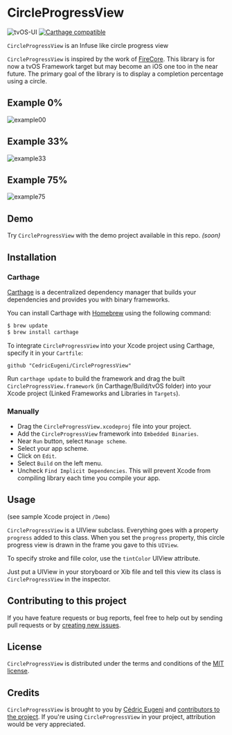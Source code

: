 # CircleProgressView

![tvOS-UI](https://img.shields.io/badge/tvOS-UI%20%2F%20UX-orange.svg)
[![Carthage compatible](https://img.shields.io/badge/Carthage-compatible-4BC51D.svg?style=flat)](https://github.com/Carthage/Carthage)

`CircleProgressView` is an Infuse like circle progress view

`CircleProgressView` is inspired by the work of [FireCore](https://firecore.com/infuse).
This library is for now a tvOS Framework target but may become an iOS one too in the near future.
The primary goal of the library is to display a completion percentage using a circle.

## Example 0%
![example00](https://image.ibb.co/e5TZO5/Apple_TV_1080p_tv_OS_10_2_14_W260_2.png)
## Example 33%
![example33](https://image.ibb.co/eXUxbQ/Apple_TV_1080p_tv_OS_10_2_14_W260_3.png)
## Example 75%
![example75](https://image.ibb.co/ifzxbQ/Apple_TV_1080p_tv_OS_10_2_14_W260.png)

## Demo		

Try `CircleProgressView` with the demo project available in this repo. *(soon)*

## Installation

### Carthage

[Carthage](https://github.com/Carthage/Carthage) is a decentralized dependency manager that builds your dependencies and provides you with binary frameworks.

You can install Carthage with [Homebrew](http://brew.sh/) using the following command:

```bash
$ brew update
$ brew install carthage
```

To integrate `CircleProgressView` into your Xcode project using Carthage, specify it in your `Cartfile`:

```
github "CedricEugeni/CircleProgressView"
```

Run `carthage update` to build the framework and drag the built `CircleProgressView.framework` (in Carthage/Build/tvOS folder) into your Xcode project (Linked Frameworks and Libraries in `Targets`).


### Manually

* Drag the `CircleProgressView.xcodeproj` file into your project.
* Add the `CircleProgressView` framework into `Embedded Binaries`.
* Near `Run` button, select `Manage scheme`.
* Select your app scheme.
* Click on `Edit`.
* Select `Build` on the left menu.
* Uncheck `Find Implicit Dependencies`. This will prevent Xcode from compiling library each time you compile your app.

## Usage

(see sample Xcode project in `/Demo`)

`CircleProgressView` is a UIView subclass. Everything goes with a property `progress` added to this class. When you set the `progress` property, this circle progress view is drawn in the frame you gave to this `UIView`.

To specify stroke and fille color, use the `tintColor` UIView attribute.

Just put a UIView in your storyboard or Xib file and tell this view its class is `CircleProgressView` in the inspector.

## Contributing to this project

If you have feature requests or bug reports, feel free to help out by sending pull requests or by [creating new issues](https://github.com/CedricEugeni/CircleProgressView/issues/new).

## License

`CircleProgressView` is distributed under the terms and conditions of the [MIT license](https://github.com/CedricEugeni/CircleProgressView/blob/master/LICENSE).

## Credits

`CircleProgressView` is brought to you by [Cédric Eugeni](https://github.com/CedricEugeni) and [contributors to the project](https://github.com/sweebi/tvProgress/graphs/contributors). If you're using `CircleProgressView` in your project, attribution would be very appreciated.
